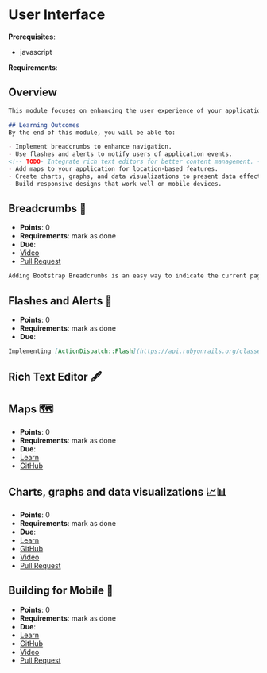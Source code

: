 # User Interface

**Prerequisites**:
<!-- finish all web dev modules -->
- javascript

**Requirements**:
<!-- none -->

## Overview
```md
This module focuses on enhancing the user experience of your applications through various UI elements and techniques. You will learn to implement breadcrumbs, flashes and alerts, rich text editors, maps, charts, and mobile-friendly designs. These skills will help you create intuitive and visually appealing interfaces for your users.

## Learning Outcomes
By the end of this module, you will be able to:

- Implement breadcrumbs to enhance navigation.
- Use flashes and alerts to notify users of application events.
<!-- TODO- Integrate rich text editors for better content management. -->
- Add maps to your application for location-based features.
- Create charts, graphs, and data visualizations to present data effectively.
- Build responsive designs that work well on mobile devices.
```

## Breadcrumbs 🍞
- **Points**: 0
- **Requirements**: mark as done
- **Due**: 
- [Video](https://www.youtube.com/watch?v=zxtc5Ye-TkY)
- [Pull Request](https://github.com/DPI-WE/readit/pull/12)
```md
Adding Bootstrap Breadcrumbs is an easy way to indicate the current page’s location within a navigational hierarchy. Check out [this gist](https://gist.github.com/heratyian/4604ae64c3c4a0e1774d5d4336cc10e3) with a dynamic Ruby on Rails implementation.
```

## Flashes and Alerts 🚨
- **Points**: 0
- **Requirements**: mark as done
- **Due**: 
```md
Implementing [ActionDispatch::Flash](https://api.rubyonrails.org/classes/ActionDispatch/Flash.html) is a great built-in way to notify/alert users of what's happening in your app. [Check out this gist](https://gist.github.com/heratyian/1c556c443fd9c76461fa4b931acf70c3) with flashes styled as dismissible bootstrap alerts.
```

<!-- TODO: maybe move to seo project to add a blog? -->
## Rich Text Editor 🖋️

## Maps 🗺️
- **Points**: 0
- **Requirements**: mark as done
- **Due**: 
- [Learn](https://learn.firstdraft.com/lessons/349-mapbox)
- [GitHub](https://github.com/DPI-WE/mapbox)

## Charts, graphs and data visualizations 📈📊
- **Points**: 0
- **Requirements**: mark as done
- **Due**: 
- [Learn](https://learn.firstdraft.com/lessons/333-charts-graphs-and-data-visualizations)
- [GitHub](https://github.com/DPI-WE/charts-graphs-and-data-visualizations)
- [Video](https://youtu.be/ewmdorPMT-A)
- [Pull Request](https://github.com/DPI-WE/chartkick-example/pull/1)

## Building for Mobile 📲
- **Points**: 0
- **Requirements**: mark as done
- **Due**: 
- [Learn](https://learn.firstdraft.com/lessons/405-building-for-mobile)
- [GitHub](https://github.com/DPI-WE/building-for-mobile)
- [Video](https://youtu.be/IDn4JQ85UUk)
- [Pull Request](https://github.com/DPI-WE/readit/pull/32)
